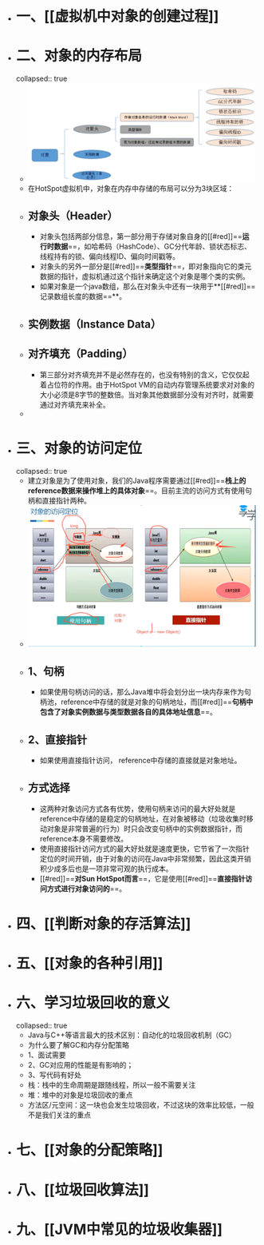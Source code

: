 - # 一、[[虚拟机中对象的创建过程]]
- # 二、对象的内存布局
  collapsed:: true
	- ![image.png](../assets/image_1689483763820_0.png)
	- 在HotSpot虚拟机中，对象在内存中存储的布局可以分为3块区域：
	- ## 对象头（Header）
		- 对象头包括两部分信息，第一部分用于存储对象自身的[[#red]]==**运行时数据**==，如哈希码（HashCode）、GC分代年龄、锁状态标志、线程持有的锁、偏向线程ID、偏向时间戳等。
		- 对象头的另外一部分是[[#red]]==**类型指针**==，即对象指向它的类元数据的指针，虚拟机通过这个指针来确定这个对象是哪个类的实例。
		- 如果对象是一个java数组，那么在对象头中还有一块用于**[[#red]]==记录数组长度的数据==**。
	- ## 实例数据（Instance Data）
	- ## 对齐填充（Padding）
		- 第三部分对齐填充并不是必然存在的，也没有特别的含义，它仅仅起着占位符的作用。由于HotSpot VM的自动内存管理系统要求对对象的大小必须是8字节的整数倍。当对象其他数据部分没有对齐时，就需要通过对齐填充来补全。
	-
- # 三、对象的访问定位
  collapsed:: true
	- 建立对象是为了使用对象，我们的Java程序需要通过[[#red]]==**栈上的reference数据来操作堆上的具体对象**==。目前主流的访问方式有使用句柄和直接指针两种。
	- ![image.png](../assets/image_1689495522371_0.png)
	- ## **1、句柄**
		- 如果使用句柄访问的话，那么Java堆中将会划分出一块内存来作为句柄池，reference中存储的就是对象的句柄地址，而[[#red]]==**句柄中包含了对象实例数据与类型数据各自的具体地址信息**==。
	- ## **2、直接指针**
		- 如果使用直接指针访问， reference中存储的直接就是对象地址。
	- ## 方式选择
		- 这两种对象访问方式各有优势，使用句柄来访问的最大好处就是reference中存储的是稳定的句柄地址，在对象被移动（垃圾收集时移动对象是非常普遍的行为）时只会改变句柄中的实例数据指针，而reference本身不需要修改。
		- 使用直接指针访问方式的最大好处就是速度更快，它节省了一次指针定位的时间开销，由于对象的访问在Java中非常频繁，因此这类开销积少成多后也是一项非常可观的执行成本。
		- [[#red]]==**对Sun HotSpot而言**==，它是使用[[#red]]==**直接指针访问方式进行对象访问的**==。
- # 四、[[判断对象的存活算法]]
- # 五、**[[对象的各种引用]]**
- # 六、学习垃圾回收的意义
  collapsed:: true
	- Java与C++等语言最大的技术区别：自动化的垃圾回收机制（GC）
	- 为什么要了解GC和内存分配策略
	- 1、面试需要
	- 2、GC对应用的性能是有影响的；
	- 3、写代码有好处
	- 栈：栈中的生命周期是跟随线程，所以一般不需要关注
	- 堆：堆中的对象是垃圾回收的重点
	- 方法区/元空间：这一块也会发生垃圾回收，不过这块的效率比较低，一般不是我们关注的重点
- # 七、**[[对象的分配策略]]**
- # 八、[[垃圾回收算法]]
- # 九、[[JVM中常见的垃圾收集器]]